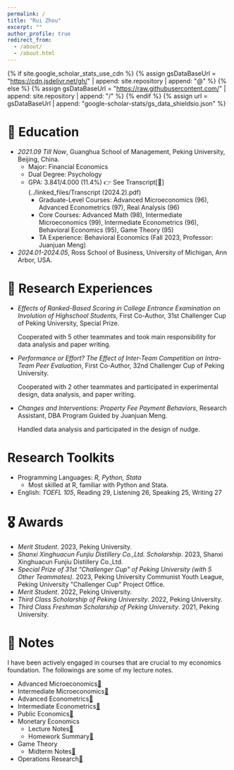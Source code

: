 ```yaml
---
permalink: /
title: "Rui Zhou"
excerpt: ""
author_profile: true
redirect_from: 
  - /about/
  - /about.html
---
```


{% if site.google_scholar_stats_use_cdn %}
{% assign gsDataBaseUrl = "https://cdn.jsdelivr.net/gh/" | append: site.repository | append: "@" %}
{% else %}
{% assign gsDataBaseUrl = "https://raw.githubusercontent.com/" | append: site.repository | append: "/" %}
{% endif %}
{% assign url = gsDataBaseUrl | append: "google-scholar-stats/gs_data_shieldsio.json" %}

<span class='anchor' id='about-me'></span>

# 📖 Education

- *2021.09 Till Now*, Guanghua School of Management, Peking University, Beijing, China.
  - Major: Financial Economics
  - Dual Degree: Psychology
  - GPA: 3.841/4.000 (11.4%) 👉 See Transcript[🔗](../linked_files/Transcript (2024.2).pdf)
    * Graduate-Level Courses: Advanced Microeconomics (96), Advanced Econometrics (97), Real Analysis (96)
    * Core Courses: Advanced Math (98), Intermediate Microeconomics (99), Intermediate Econometrics (96), Behavioral Economics (95), Game Theory (95)
    * TA Experience: Behavioral Economics (Fall 2023, Professor: Juanjuan Meng)
- *2024.01-2024.05*, Ross School of Business, University of Michigan, Ann Arbor, USA.

<span class='anchor' id='research'></span>

# 🧪 Research Experiences

* _Effects of Ranked-Based Scoring in College Entrance Examination on Involution of Highschool Students_, First Co-Author, 31st Challenger Cup of Peking University, Special Prize.

  Cooperated with 5 other teammates and took main responsibility for data analysis and paper writing.
* _Performance or Effort? The Effect of Inter-Team Competition on Intra-Team Peer Evaluation_, First Co-Author, 32nd Challenger Cup of Peking University.

  Cooperated with 2 other teammates and participated in experimental design, data analysis, and paper writing.
* _Changes and Interventions: Property Fee Payment Behaviors_, Research Assistant, DBA Program Guided by Juanjuan Meng.

  Handled data analysis and participated in the design of nudge.


<span class='anchor' id='toolkit'></span>

# Research Toolkits

* Programming Languages: _R, Python, Stata_
  * Most skilled at R, familiar with Python and Stata.
* English: _TOEFL 105_, Reading 29, Listening 26, Speaking 25, Writing 27

<span class='anchor' id='awards'></span>

# 🎖 Awards

* _Merit Student_. 2023, Peking University.
* _Shanxi Xinghuacun Funjiu Distillery Co.,Ltd. Scholarship_. 2023, Shanxi Xinghuacun Funjiu Distillery Co.,Ltd.
* _Special Prize of 31st "Challenger Cup" of Peking University (with 5 Other Teammates)_. 2023, Peking University Communist Youth League, Peking University "Challenger Cup" Project Office.
* _Merit Student_. 2022, Peking University.
* _Third Class Scholarship of Peking University_. 2022, Peking University.
* _Third Class Freshman Scholarship of Peking University_. 2021, Peking University.

<span class='anchor' id='notes'></span>

# 📒 Notes

I have been actively engaged in courses that are crucial to my economics foundation. The followings are some of my lecture notes.

* Advanced Microeconomics[🔗](https://disk.pku.edu.cn/link/AA8C0A2F7852E44560A7C55ADD564457B8)
* Intermediate Microeconomics[🔗](https://disk.pku.edu.cn/link/AAF8F26F093AD14CC598B946B0BAC378F3)
* Advanced Econometrics[🔗](https://disk.pku.edu.cn/link/AA0241615B28E94CA9AA94B99C4339613F)
* Intermediate Econometrics[🔗](https://disk.pku.edu.cn/link/AA6C971B128E064390B566D2E6A3F8AE8B)
* Public Economics[🔗](https://disk.pku.edu.cn/link/AAFE676871EC824219AC8C689819D480DC)
* Monetary Economics
  * Lecture Notes[🔗](https://disk.pku.edu.cn/link/AA8F8C4E6870194FD889AFCDB0CE177425)
  * Homework Summary[🔗](https://disk.pku.edu.cn/link/AA54DE0D4EE0124896B8F14BAE23052134)
* Game Theory
  * Midterm Notes[🔗](https://disk.pku.edu.cn/link/AA1C29DED4AEB14D42AF8E851BB94F10A3)
* Operations Research[🔗](https://disk.pku.edu.cn/link/AA1C7D810B1D794807BDCBE5E98E002201)


